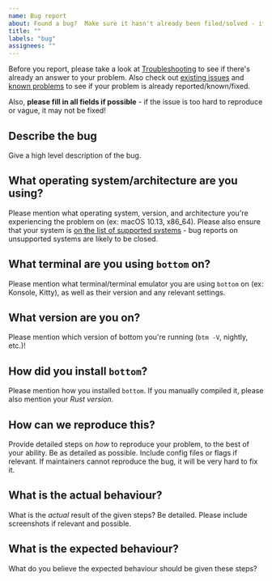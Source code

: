 ```yaml
---
name: Bug report
about: Found a bug?  Make sure it hasn't already been filed/solved - if so, please report it!
title: ""
labels: "bug"
assignees: ""
---
```


Before you report, please take a look at [Troubleshooting](https://clementtsang.github.io/bottom/nightly/troubleshooting) to see if there's already an answer to your problem. Also check out [existing issues](https://github.com/ClementTsang/bottom/issues) and [known problems](https://clementtsang.github.io/bottom/nightly/support/official/#known-problems) to see if your problem is already reported/known/fixed.

Also, **please fill in all fields if possible** - if the issue is too hard to reproduce or vague, it may not be fixed!

## Describe the bug

Give a high level description of the bug.

## What operating system/architecture are you using?

Please mention what operating system, version, and architecture you're experiencing the problem on (ex: macOS 10.13, x86_64). Please also ensure that your system is [on the list of supported systems](https://github.com/ClementTsang/bottom#support) - bug reports on unsupported systems are likely to be closed.

## What terminal are you using `bottom` on?

Please mention what terminal/terminal emulator you are using `bottom` on (ex: Konsole, Kitty), as well as their version and any relevant settings.

## What version are you on?

Please mention which version of bottom you're running (`btm -V`, nightly, etc.)!

## How did you install `bottom`?

Please mention how you installed `bottom`. If you manually compiled it, please also mention your _Rust version_.

## How can we reproduce this?

Provide detailed steps on _how_ to reproduce your problem, to the best of your ability. Be as detailed as possible. Include config files or flags if relevant. If maintainers cannot reproduce the bug, it will be very hard to fix it.

## What is the actual behaviour?

What is the _actual_ result of the given steps? Be detailed. Please include screenshots if relevant and possible.

## What is the expected behaviour?

What do you believe the expected behaviour should be given these steps?
